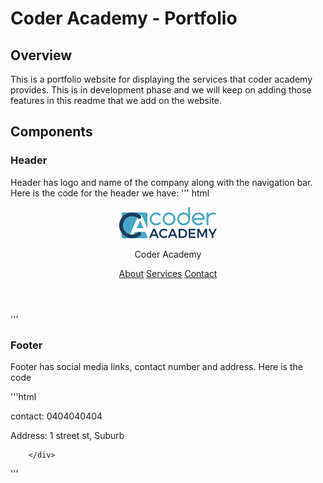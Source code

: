 # Coder Academy - Portfolio

## Overview
This is a portfolio website for displaying the services that coder academy provides. This is in development phase and we will keep on adding those features in this readme that we add on the website.

## Components

### Header
Header has logo and name of the company along with the navigation bar. Here is the code for the header we have: 
''' html
 <header>
    <div class="logo-name">
        <a href="./index.html">
            <img src="./images/logo.png" alt="coder academy logo">
        </a>
        <p class="name">
            <span class="coder-text">Coder</span>
            <span class="academy-text">Academy</span>
        </p>
    </div>
    <nav class="nav-items">
        <a href="./pages/about.html">About</a>
        <a href="./pages/services.html">Services</a>
        <a href="./pages//services.html">Contact</a>
    </nav>
    </header>
'''

### Footer 
Footer has social media links, contact number and address. Here is the code

'''html
<div class="social-media">
                <a href="">
                    <i class="fa-brands fa-github"></i>
                </a>
                <a href="">
                    <i class="fa-brands fa-linkedin"></i>
                </a>
                <a href="">
                    <i class="fa-brands fa-instagram"></i>
                </a>
        </div>
        <div class="info">
            <p>contact: 0404040404</p>
            <p>Address: 1 street st, Suburb</p>
        
        </div>
'''